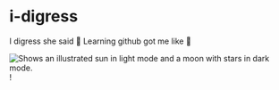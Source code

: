 # i-digress
I digress she said
🤪
Learning github got me like 🥴

<picture>
 <source media="(prefers-color-scheme: dark)" srcset="https://docs.github.com/en/get-started/writing-on-github/getting-started-with-writing-and-formatting-on-github/quickstart-for-writing-on-github#:~:text=https%3A//user%2Dimages.githubusercontent.com/25423296/163456776%2D7f95b81a%2Df1ed%2D45f7%2Db7ab%2D8fa810d529fa.png">
 <source media="(prefers-color-scheme: light)" srcset="https://user-images.githubusercontent.com/25423296/163456779-a8556205-d0a5-45e2-ac17-42d089e3c3f8.png">
<img alt="Shows an illustrated sun in light mode and a moon with stars in dark mode." src="https://user-images.githubusercontent.com/25423296/163456779-a8556205-d0a5-45e2-ac17-42d089e3c3f8.png">
</picture>!

